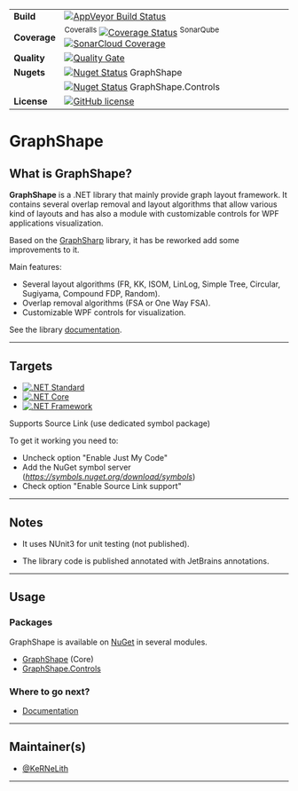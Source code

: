 | | |
| --- | --- |
| **Build** | [![AppVeyor Build Status](https://ci.appveyor.com/api/projects/status/github/KeRNeLith/GraphShape?branch=master&svg=true)](https://ci.appveyor.com/project/KeRNeLith/GraphShape) |
| **Coverage** | <sup>Coveralls</sup> [![Coverage Status](https://coveralls.io/repos/github/KeRNeLith/GraphShape/badge.svg?branch=master)](https://coveralls.io/github/KeRNeLith/GraphShape?branch=master) <sup>SonarQube</sup> [![SonarCloud Coverage](https://sonarcloud.io/api/project_badges/measure?project=graphshape&metric=coverage)](https://sonarcloud.io/component_measures/metric/coverage/list?id=graphshape) | 
| **Quality** | [![Quality Gate](https://sonarcloud.io/api/project_badges/measure?project=graphshape&metric=alert_status)](https://sonarcloud.io/dashboard?id=graphshape) | 
| **Nugets** | [![Nuget Status](https://img.shields.io/nuget/v/graphshape.svg)](https://www.nuget.org/packages/GraphShape) GraphShape |
| | [![Nuget Status](https://img.shields.io/nuget/v/graphshape.svg)](https://www.nuget.org/packages/GraphShape.Controls) GraphShape.Controls |
| **License** | [![GitHub license](https://img.shields.io/github/license/mashape/apistatus.svg)](https://github.com/KeRNeLith/GraphShape/blob/master/LICENSE) |

# GraphShape

## What is **GraphShape**?

**GraphShape** is a .NET library that mainly provide graph layout framework.
It contains several overlap removal and layout algorithms that allow various kind of layouts and has also a module with customizable controls for WPF applications visualization.

Based on the [GraphSharp](https://archive.codeplex.com/?p=graphsharp) library, it has be reworked add some improvements to it.

Main features:
- Several layout algorithms (FR, KK, ISOM, LinLog, Simple Tree, Circular, Sugiyama, Compound FDP, Random).
- Overlap removal algorithms (FSA or One Way FSA).
- Customizable WPF controls for visualization.

See the library [documentation](https://kernelith.github.io/GraphShape/).

---

## Targets

- [![.NET Standard](https://img.shields.io/badge/.NET%20Standard-%3E%3D%202.0-blue.svg)](#)
- [![.NET Core](https://img.shields.io/badge/.NET%20Core-%3E%3D%202.0-blue.svg)](#)
- [![.NET Framework](https://img.shields.io/badge/.NET%20Framework-%3E%3D%203.5-blue.svg)](#)

Supports Source Link (use dedicated symbol package)

To get it working you need to:
- Uncheck option "Enable Just My Code"
- Add the NuGet symbol server (*https://symbols.nuget.org/download/symbols*)
- Check option "Enable Source Link support"

---

## Notes

- It uses NUnit3 for unit testing (not published).

- The library code is published annotated with JetBrains annotations.

---

## Usage

### Packages

GraphShape is available on [NuGet](https://www.nuget.org) in several modules.

- [GraphShape](https://www.nuget.org/packages/GraphShape) (Core)
- [GraphShape.Controls](https://www.nuget.org/packages/GraphShape.Controls)

### Where to go next?

* [Documentation](https://kernelith.github.io/GraphShape/)

---

## Maintainer(s)

* [@KeRNeLith](https://github.com/KeRNeLith)

---